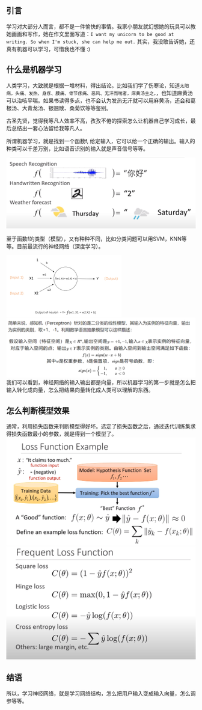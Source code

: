 
## 引言
学习对大部分人而言，都不是一件愉快的事情。我家小朋友就幻想她的玩具可以教她画画和写作，她在作文里面写道：`I want my unicorn to be good at writing. So when I'm stuck, she can help me out.` 其实，我没敢告诉她，还真有机器可以学习，可惜我也不懂 :)

## 什么是机器学习
人类学习，大致就是根据一堆材料，得出结论。比如我们学了伤寒论，知道`太阳病，头痛、发热、身疼、腰痛、骨节疼痛、恶风、无汗而喘者，麻黄汤主之。`，也知道麻黄汤可以治咳平喘。如果书读得多点，也不会认为发热无汗就可以用麻黄汤，还会和葛根汤、大青龙汤、银翘散、桑菊饮等等鉴别。

古圣先贤，觉得我等凡人效率不高，孜孜不倦的探索怎么让机器自己学习成长，最后总结出一套心法留给我等凡人。

所谓机器学习，就是找到一个函数f, 给定输入，它可以给一个正确的输出。输入的种类可以千差万别，比如语音识别的输入就是声音信号等等。

![](什么是机器学习.PNG)

至于函数f的类型（模型），又有种种不同，比如分类问题可以用SVM，KNN等等。目前最流行的神经网络（深度学习）。

![](感知器.png)
![](感知器介绍.png)
我们可以看到，神经网络的输入输出都是向量，所以机器学习的第一步就是怎么把输入转化成向量，怎么把结果向量转化成人类可以理解的东西。

## 怎么判断模型效果
通常，利用损失函数来判断模型得好坏。选定了损失函数之后，通过迭代训练集求得损失函数最小的参数，就是得到一个模型了。
![](loss_function.PNG)
![](loss_function2.PNG)

## 结语
所以，学习神经网络，就是学习网络结构，怎么把用户输入变成输入向量，怎么调参等等。
